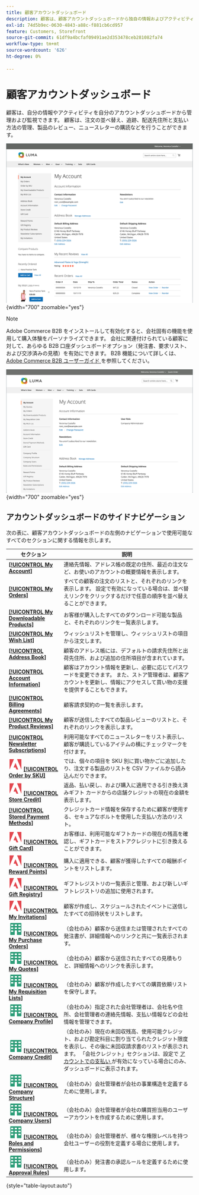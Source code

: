 ```yaml
---
title: 顧客アカウントダッシュボード
description: 顧客は、顧客アカウントダッシュボードから独自の情報およびアクティビティを管理および監視できます。
exl-id: 74d5b9ec-0630-4843-a88c-f881cb6cd957
feature: Customers, Storefront
source-git-commit: 61df9a4bcfaf09491ae2d353478ceb281082fa74
workflow-type: tm+mt
source-wordcount: '626'
ht-degree: 0%

---
```


# 顧客アカウントダッシュボード

顧客は、自分の情報やアクティビティを自分のアカウントダッシュボードから管理および監視できます。 顧客は、注文の並べ替え、追跡、配送先住所と支払い方法の管理、製品のレビュー、ニュースレターの購読などを行うことができます。

![ ストアフロントのアカウントダッシュボード ](assets/customer-account-dashboard.png){width="700" zoomable="yes"}

>[!NOTE]
>
> Adobe Commerce B2B をインストールして有効化すると、会社固有の機能を使用して購入体験をパーソナライズできます。 会社に関連付けられている顧客に対して、あらゆる B2B 口座ダッシュボードオプション（発注書、要求リスト、および交渉済みの見積）を有効にできます。 B2B 機能について詳しくは、[Adobe Commerce B2B ユーザーガイド ](../b2b/introduction.md) を参照してください。

![ ストアフロントの会社アカウントダッシュボード ](assets/company-admin-account-dashboard.png){width="700" zoomable="yes"}

## アカウントダッシュボードのサイドナビゲーション

次の表に、顧客アカウントダッシュボードの左側のナビゲーションで使用可能なすべてのセクションに関する情報を示します。

| セクション | 説明 |
|------------------------------------------------------------------------------------------------------------------------------------------------------|----------------------------------------------------------------------------------------------------------------------------------------------------------------------------------------------------------------------------------------------------------------------------------------------------------------------------------------------------------------|
| [**[!UICONTROL My Account]**](../customers/account-dashboard-my-account.md) | 連絡先情報、アドレス帳の既定の住所、最近の注文など、お使いのアカウントの概要情報を表示します。 |
| [**[!UICONTROL My Orders]**](../stores-purchase/orders-storefront.md#view-recently-ordered-products) | すべての顧客の注文のリストと、それぞれのリンクを表示します。 設定で有効になっている場合は、並べ替えリンクをクリックするだけで任意の順序を並べ替えることができます。 |
| [**[!UICONTROL My Downloadable Products]**](../catalog/product-create-downloadable.md#storefront-experience) | お客様が購入したすべてのダウンロード可能な製品と、それぞれのリンクを一覧表示します。 |
| [**[!UICONTROL My Wish List]**](../stores-purchase/wishlist-storefront.md) | ウィッシュリストを管理し、ウィッシュリストの項目から注文します。 |
| [**[!UICONTROL Address Book]**](../customers/account-dashboard-address-book.md) | 顧客のアドレス帳には、デフォルトの請求先住所と出荷先住所、および追加の住所項目が含まれています。 |
| [**[!UICONTROL Account Information]**](../customers/account-dashboard-account-information.md) | 顧客はアカウント情報を更新し、必要に応じてパスワードを変更できます。 また、ストア管理者は、顧客アカウントを更新し、情報にアクセスして買い物の支援を提供することもできます。 |
| [**[!UICONTROL Billing Agreements]**](../stores-purchase/paypal-billing-agreements.md#storefront-experience) | 顧客請求契約の一覧を表示します。 |
| [**[!UICONTROL My Product Reviews]**](../merchandising-promotions/product-reviews.md#product-reviews-on-the-storefront) | 顧客が送信したすべての製品レビューのリストと、それぞれのリンクを表示します。 |
| [**[!UICONTROL Newsletter Subscriptions]**](../merchandising-promotions/newsletters.md) | 利用可能なすべてのニュースレターをリスト表示し、顧客が購読しているアイテムの横にチェックマークを付けます。 |
| ![Adobe Commerce](../assets/adobe-logo.svg) [**[!UICONTROL Order by SKU]**](../stores-purchase/order-by-sku.md#order-by-sku-from-a-customer-account) | では、個々の項目を SKU 別に買い物かごに追加したり、注文する製品のリストを CSV ファイルから読み込んだりできます。 |
| ![Adobe Commerce](../assets/adobe-logo.svg) [**[!UICONTROL Store Credit]**](../customers/account-dashboard-store-credit.md) | 返品、払い戻し、および購入に適用できる引き換え済みギフト カードからの店舗クレジットの現在の金額を表示します。 |
| [**[!UICONTROL Stored Payment Methods]**](../stores-purchase/stored-payment-methods.md) | クレジットカード情報を保存するために顧客が使用する、セキュアなボルトを使用した支払い方法のリスト。 |
| ![Adobe Commerce](../assets/adobe-logo.svg) [**[!UICONTROL Gift Card]**](../catalog/product-gift-card-create.md) | お客様は、利用可能なギフトカードの現在の残高を確認し、ギフトカードをストアクレジットに引き換えることができます。 |
| ![Adobe Commerce](../assets/adobe-logo.svg) [**[!UICONTROL Reward Points]**](../merchandising-promotions/rewards-loyalty.md) | 購入に適用できる、顧客が獲得したすべての報酬ポイントをリストします。 |
| ![Adobe Commerce](../assets/adobe-logo.svg) [**[!UICONTROL Gift Registry]**](../merchandising-promotions/gift-registries.md) | ギフトレジストリの一覧表示と管理、および新しいギフトレジストリの追加に使用されます。 |
| ![Adobe Commerce](../assets/adobe-logo.svg) [**[!UICONTROL My Invitations]**](../merchandising-promotions/invitations.md) | 顧客が作成し、スケジュールされたイベントに送信したすべての招待状をリストします。 |
| ![Adobe Commerce B2B](../assets/b2b.svg) [**[!UICONTROL My Purchase Orders]**](../b2b/account-dashboard-my-purchase-orders.md) | （会社のみ）顧客から送信または管理されたすべての発注書が、詳細情報へのリンクと共に一覧表示されます。 |
| ![Adobe Commerce B2B](../assets/b2b.svg) [**[!UICONTROL My Quotes]**](../b2b/account-dashboard-my-quotes.md) | （会社のみ）顧客から送信されたすべての見積もりと、詳細情報へのリンクを表示します。 |
| ![Adobe Commerce B2B](../assets/b2b.svg) [**[!UICONTROL My Requisition Lists]**](../b2b/account-dashboard-requisition-lists-manage.md) | （会社のみ）顧客が作成したすべての購買依頼リストを保守します。 |
| ![Adobe Commerce B2B](../assets/b2b.svg) [**[!UICONTROL Company Profile]**](../b2b/account-company-manage.md#update-a-company-profile) | （会社のみ）指定された会社管理者は、会社名や住所、会社管理者の連絡先情報、支払い情報などの会社情報を管理できます。 |
| ![Adobe Commerce B2B](../assets/b2b.svg) [**[!UICONTROL Company Credit]**](../b2b/credit-company.md#storefront-credit-information) | （会社のみ）現在の未回収残高、使用可能クレジット、および勘定科目に割り当てられたクレジット限度を表示し、その後に未回収請求書のリストが表示されます。 「会社クレジット」セクションは、設定で [ アカウントでの支払い ](../b2b/enable-basic-features.md#configure-payment-on-account) が有効になっている場合にのみ、ダッシュボードに表示されます。 |
| ![Adobe Commerce B2B](../assets/b2b.svg) [**[!UICONTROL Company Structure]**](../b2b/account-company-structure.md) | （会社のみ）会社管理者が会社の事業構造を定義するために使用します。 |
| ![Adobe Commerce B2B](../assets/b2b.svg) [**[!UICONTROL Company Users]**](../b2b/account-company-users.md) | （会社のみ）会社管理者が会社の購買担当用のユーザーアカウントを作成するために使用します。 |
| ![Adobe Commerce B2B](../assets/b2b.svg) [**[!UICONTROL Roles and Permissions]**](../b2b/account-company-roles-permissions.md) | （会社のみ）会社管理者が、様々な権限レベルを持つ会社ユーザーの役割を定義する場合に使用します。 |
| ![Adobe Commerce B2B](../assets/b2b.svg) [**[!UICONTROL Approval Rules]**](../b2b/account-dashboard-approval-rules.md) | （会社のみ）発注書の承認ルールを定義するために使用します。 |

{style="table-layout:auto"}
